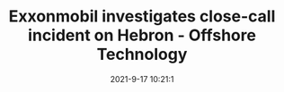 ---
"title": "Exxonmobil investigates close-call incident on Hebron - Offshore Technology"
"date": "2021-9-17 10:21:1"
"feed_name": "GOOGLENEWSDRILLING"
"feed_website": "https://news.google.com/search?q=drilling%2Bincident&hl=en-US&gl=US&ceid=US:en"
"feed_rss": "https://news.google.com/rss/search?q=drilling%2Bincident&hl=en-US&gl=US&ceid=US:en"
"link": "https://www.offshore-technology.com/news/exxonmobil-hebron-incident/"
"file": "_posts/2021-1-1-c48e9bc664d5f6b478858d452c9f83a7d04579f7.md"
"accident": "0"
"drilling": "0"
"dead": "0"
"injured": "0"
"where": "unknown site"
---